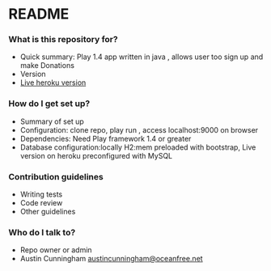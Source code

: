 # README #

### What is this repository for? ###

* Quick summary: Play 1.4 app written in java , allows user too sign up and make Donations
* Version
* [Live heroku version](http://donation-austin.herokuapp.com/)

### How do I get set up? ###

* Summary of set up
* Configuration: clone repo, play run , access localhost:9000 on browser
* Dependencies: Need Play framework 1.4 or greater
* Database configuration:locally H2:mem preloaded with bootstrap, Live version on heroku preconfigured with MySQL


### Contribution guidelines ###

* Writing tests
* Code review
* Other guidelines

### Who do I talk to? ###

* Repo owner or admin
* Austin Cunningham austincunningham@oceanfree.net
